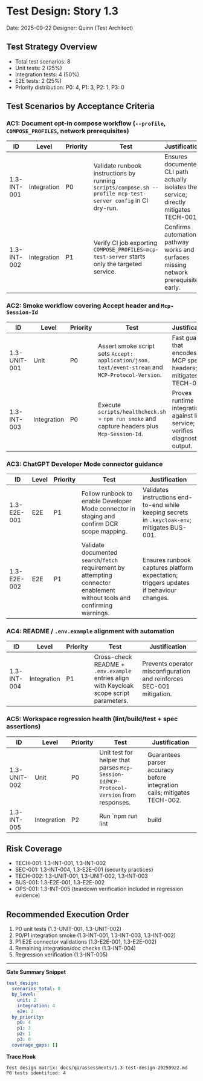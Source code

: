 # Test Design: Story 1.3

Date: 2025-09-22
Designer: Quinn (Test Architect)

## Test Strategy Overview

- Total test scenarios: 8
- Unit tests: 2 (25%)
- Integration tests: 4 (50%)
- E2E tests: 2 (25%)
- Priority distribution: P0: 4, P1: 3, P2: 1, P3: 0

## Test Scenarios by Acceptance Criteria

### AC1: Document opt-in compose workflow (`--profile`, `COMPOSE_PROFILES`, network prerequisites)

| ID             | Level       | Priority | Test                                                                 | Justification                                                                                      |
|----------------|-------------|----------|----------------------------------------------------------------------|----------------------------------------------------------------------------------------------------|
| 1.3-INT-001    | Integration | P0       | Validate runbook instructions by running `scripts/compose.sh --profile mcp-test-server config` in CI dry-run. | Ensures documented CLI path actually isolates the service; directly mitigates TECH-001.            |
| 1.3-INT-002    | Integration | P1       | Verify CI job exporting `COMPOSE_PROFILES=mcp-test-server` starts only the targeted service.       | Confirms automation pathway works and surfaces missing network prerequisites early.               |

### AC2: Smoke workflow covering Accept header and `Mcp-Session-Id`

| ID             | Level       | Priority | Test                                                                 | Justification                                                                                      |
|----------------|-------------|----------|----------------------------------------------------------------------|----------------------------------------------------------------------------------------------------|
| 1.3-UNIT-001   | Unit        | P0       | Assert smoke script sets `Accept: application/json, text/event-stream` and `MCP-Protocol-Version`. | Fast guard that encodes MCP spec headers; mitigates TECH-002.                                     |
| 1.3-INT-003    | Integration | P0       | Execute `scripts/healthcheck.sh` + `npm run smoke` and capture headers plus `Mcp-Session-Id`.      | Proves runtime integration against live service; verifies diagnostics output.                     |

### AC3: ChatGPT Developer Mode connector guidance

| ID             | Level       | Priority | Test                                                                 | Justification                                                                                      |
|----------------|-------------|----------|----------------------------------------------------------------------|----------------------------------------------------------------------------------------------------|
| 1.3-E2E-001    | E2E         | P1       | Follow runbook to enable Developer Mode connector in staging and confirm DCR scope mapping.       | Validates instructions end-to-end while keeping secrets in `.keycloak-env`; mitigates BUS-001.    |
| 1.3-E2E-002    | E2E         | P1       | Validate documented `search`/`fetch` requirement by attempting connector enablement without tools and confirming warnings. | Ensures runbook captures platform expectation; triggers updates if behaviour changes.             |

### AC4: README / `.env.example` alignment with automation

| ID             | Level       | Priority | Test                                                                 | Justification                                                                                      |
|----------------|-------------|----------|----------------------------------------------------------------------|----------------------------------------------------------------------------------------------------|
| 1.3-INT-004    | Integration | P1       | Cross-check README + `.env.example` entries align with Keycloak scope script parameters.          | Prevents operator misconfiguration and reinforces SEC-001 mitigation.                             |

### AC5: Workspace regression health (lint/build/test + spec assertions)

| ID             | Level       | Priority | Test                                                                 | Justification                                                                                      |
|----------------|-------------|----------|----------------------------------------------------------------------|----------------------------------------------------------------------------------------------------|
| 1.3-UNIT-002   | Unit        | P0       | Unit test for helper that parses `Mcp-Session-Id`/`MCP-Protocol-Version` from responses.           | Guarantees parser accuracy before integration calls; mitigates TECH-002.                          |
| 1.3-INT-005    | Integration | P2       | Run `npm run lint|build|test --workspace mcp-test-server` and attach results to story QA evidence. | Confirms regression coverage remains intact with documentation updates.                           |

## Risk Coverage

- TECH-001: 1.3-INT-001, 1.3-INT-002
- SEC-001: 1.3-INT-004, 1.3-E2E-001 (security practices)
- TECH-002: 1.3-UNIT-001, 1.3-UNIT-002, 1.3-INT-003
- BUS-001: 1.3-E2E-001, 1.3-E2E-002
- OPS-001: 1.3-INT-005 (teardown verification included in regression evidence)

## Recommended Execution Order

1. P0 unit tests (1.3-UNIT-001, 1.3-UNIT-002)
2. P0/P1 integration smoke (1.3-INT-001, 1.3-INT-003, 1.3-INT-002)
3. P1 E2E connector validations (1.3-E2E-001, 1.3-E2E-002)
4. Remaining integration/doc checks (1.3-INT-004)
5. Regression verification (1.3-INT-005)

---

**Gate Summary Snippet**

```yaml
test_design:
  scenarios_total: 8
  by_level:
    unit: 2
    integration: 4
    e2e: 2
  by_priority:
    p0: 4
    p1: 3
    p2: 1
    p3: 0
  coverage_gaps: []
```

**Trace Hook**

```
Test design matrix: docs/qa/assessments/1.3-test-design-20250922.md
P0 tests identified: 4
```
